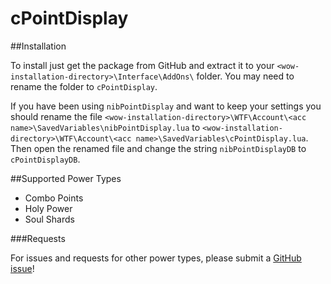 # cPointDisplay

##Installation

To install just get the package from GitHub and extract it to your `<wow-installation-directory>\Interface\AddOns\` folder. You may need to rename the folder to `cPointDisplay`.

If you have been using `nibPointDisplay` and want to keep your settings you should rename the file `<wow-installation-directory>\WTF\Account\<acc name>\SavedVariables\nibPointDisplay.lua` to `<wow-installation-directory>\WTF\Account\<acc name>\SavedVariables\cPointDisplay.lua`.
Then open the renamed file and change the string `nibPointDisplayDB` to `cPointDisplayDB`.

##Supported Power Types

- Combo Points
- Holy Power
- Soul Shards

###Requests

For issues and requests for other power types, please submit a [GitHub issue](https://github.com/ChronosSF/cPointDisplay/issues/new)!